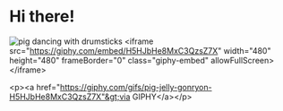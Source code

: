 # Hi there!
![pig dancing with drumsticks](https://giphy.com/gifs/pig-jelly-gonryon-H5HJbHe8MxC3QzsZ7X)
&lt;iframe src="https://giphy.com/embed/H5HJbHe8MxC3QzsZ7X" width="480" height="480" frameBorder="0" class="giphy-embed" allowFullScreen&gt;&lt;/iframe&gt;

&lt;p&gt;&lt;a href="https://giphy.com/gifs/pig-jelly-gonryon-H5HJbHe8MxC3QzsZ7X"&gt;via GIPHY&lt;/a&gt;&lt;/p&gt;
